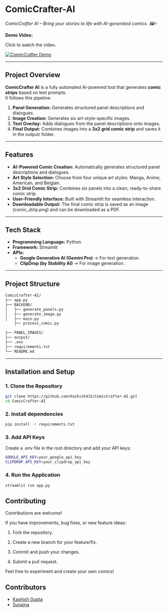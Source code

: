 # ComicCrafter-AI

_ComicCrafter AI – Bring your stories to life with AI-generated comics.  🖼️⚡_

**Demo Video:** 

Click to watch the video.


[![ComicCrafter Demo](https://img.youtube.com/vi/bQmbAsUNWtY/hqdefault.jpg)](https://youtu.be/bQmbAsUNWtY)




---

##  **Project Overview**
**ComicCrafter AI** is a fully automated AI-powered tool that generates **comic strips** based on text prompts.  
It follows this pipeline:
1. **Panel Generation:** Generates structured panel descriptions and dialogues.  
2. **Image Creation:** Generates six art-style-specific images.  
3. **Text Overlay:** Adds dialogues from the panel descriptions onto images.  
4. **Final Output:** Combines images into a **3x2 grid comic strip** and saves it in the output/ folder.  

---

##  **Features**
 - **AI-Powered Comic Creation:**  Automatically generates structured panel descriptions and dialogues.  
 - **Art Style Selection:**  Choose from four unique art styles: Manga, Anime, American, and Belgian.  
 - **3x2 Grid Comic Strip:**  Combines six panels into a clean, ready-to-share comic strip.  
 - **User-Friendly Interface:**  Built with Streamlit for seamless interaction.  
 - **Downloadable Output:** The final comic strip is saved as an image (comic_strip.png) and can be downloaded as a PDF.  
 

---

##  **Tech Stack**
- **Programming Language:** Python  
- **Framework:** Streamlit  
- **APIs:**  
  - **Google Generative AI (Gemini Pro)** → For text generation.  
  - **ClipDrop (by Stability AI)** → For image generation.  

---

##  **Project Structure**
```bash
ComicCrafter-AI/
├── app.py                  
├── BACKEND/               
│   ├── generate_panels.py  
│   ├── generate_image.py   
│   ├── main.py
    ├── process_comic.py
           
├── PANEL_IMAGES/           
├── output/               
├── .env                   
├── requirements.txt      
└── README.md
```
---

##  **Installation and Setup**
### **1. Clone the Repository**
```bash
git clone https://github.com/Kashish415/ComicCrafter-AI.git  
cd ComicCrafter-AI
```

### **2. Install dependencies**
```bash
pip install -r requirements.txt
```

### **3. Add API Keys**
 Create a .env file in the root directory and add your API keys:
 
```bash
GOOGLE_API_KEY=your_google_api_key  
CLIPDROP_API_KEY=your_clipdrop_api_key
``` 

### **4. Run the Application**
```bash
streamlit run app.py
```


## **Contributing**
Contributions are welcome!

If you have improvements, bug fixes, or new feature ideas:

1. Fork the repository.

2. Create a new branch for your feature/fix.

3. Commit and push your changes.

4. Submit a pull request.

Feel free to experiment and create your own comics!

## Contributors  
- [Kashish Gupta](https://github.com/Kashish415)
- [Sunaina](https://github.com/Sunaina792) 


